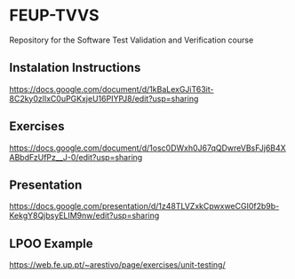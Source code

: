 # FEUP-TVVS

Repository for the Software Test Validation and Verification course

## Instalation Instructions

https://docs.google.com/document/d/1kBaLexGJiT63it-8C2ky0zlIxC0uPGKxjeU16PIYPJ8/edit?usp=sharing

## Exercises

https://docs.google.com/document/d/1osc0DWxh0J67qQDwreVBsFJj6B4XABbdFzUfPz__J-0/edit?usp=sharing

## Presentation

https://docs.google.com/presentation/d/1z48TLVZxkCpwxweCGI0f2b9b-KekgY8QjbsyELIM9nw/edit?usp=sharing

## LPOO Example

https://web.fe.up.pt/~arestivo/page/exercises/unit-testing/
